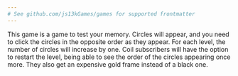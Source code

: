 ```yaml
---
# See github.com/js13kGames/games for supported frontmatter
---
```

This game is a game to test your memory. Circles will appear, and you need to click the circles in the opposite order as they appear. For each level, the number of circles will increase by one. Coil subscribers will have the option to restart the level, being able to see the order of the circles appearing once more. They also get an expensive gold frame instead of a black one.